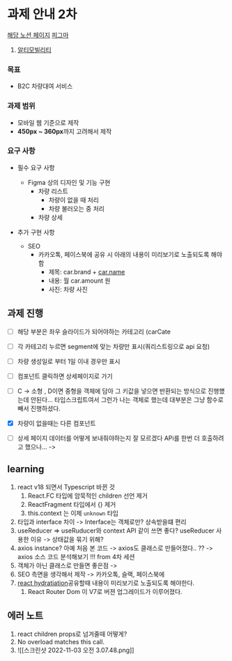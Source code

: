 # 과제 안내 2차
[해당 노션 페이지](https://younuk.notion.site/37d89e5ab1fe49b08c30b3eca2fea46c) 
[피그마](https://www.figma.com/file/XdncFdXWdILLifRIJKqIi1/%EC%8B%A4%EB%AC%B4%ED%98%95-%EB%A9%B4%EC%A0%91---%EC%9B%B9-%ED%94%84%EB%A1%A0%ED%8A%B8?node-id=0%3A1)


1. [알티모빌리티](https://www.wanted.co.kr/company/30997)

### 목표
-   B2C 차량대여 서비스

### 과제 범위
-   모바일 웹 기준으로 제작
-   **450px ~ 360px**까지 고려해서 제작

### 요구 사항

-   필수 요구 사항
    -   Figma 상의 디자인 및 기능 구현
        -   차량 리스트
            -   차량이 없을 때 처리
            -   차량 불러오는 중 처리
        -   차량 상세
-   추가 구현 사항
    
    -   SEO
        -   카카오톡, 페이스북에 공유 시 아래의 내용이 미리보기로 노출되도록 해야 함
            -   제목: car.brand + [car.name](http://car.name)
            -   내용: 월 car.amount 원
            -   사진: 차량 사진


## 과제 진행
- [ ]  해당 부분은 좌우 슬라이드가 되어야하는 카테고리 (carCate
- [ ] 각 카테고리 누르면 segment에 맞는 차량만 표시(쿼리스트링으로 api 요청)
- [ ] 차량 생성일로 부터 1일 이내 경우만 표시 
- [ ] 컴포넌트 클릭하면 상세페이지로 가기
- [ ] C -> 소형 , D이면 중형을 객체에 담아 그 키값을 넣으면 반환되는 방식으로 진행헀는데 안된다... 타입스크립트여서 그런가
	나는 객체로 했는데 대부분은 그냥 함수로 빼서 진행하셨다. 
- [x] 차량이 없을때는 다른 컴포넌트
- [ ] 상세 페이지 데이터를 어떻게 보내줘야하는지 잘 모르겠다 APi를 한번 더 호출하려고 했으나...
	-> 


## learning
1. react v18 되면서 Typescript 바뀐 것 
	1. React.FC 타입에 암묵적인 children 선언 제거
	2. ReactFragment 타입에서 {} 제거
	3. this.context 는 이제 `unknown` 타입
2. 타입과 interface 차이 -> Interface는 객체로만? 상속받을떄 편리
3. useReducer => useRuducer와 context API 같이 쓰면 좋다? useReducer 사용한 이유 -> 상태값을 묶기 위해? 
4. axios instance? 아예 처음 본 코드 
-> axios도 클래스로 만들어졌다.. ??
-> axios 소스 코드 분석해보기 !!! from 4차 세션 
6. 객체가 아닌 클래스로 만들면 좋은점 -> 
7. SEO 측면을 생각해서 제작 -> 카카오톡, 슬랙, 페이스북에 
8. [react hydratiation](https://velog.io/@huurray/React-Hydration-%EC%97%90-%EB%8C%80%ED%95%98%EC%97%AC)공유할때 내용이 미리보기로 노출되도록 해야한다. 
	1. React Router Dom 이 V7로 버젼 업그레이드가 이루어졌다.



## 에러 노트 
1. react children props로 넘겨줄때 어떻게? 
2. No overload matches this call.
3. ![[스크린샷 2022-11-03 오전 3.07.48.png]]